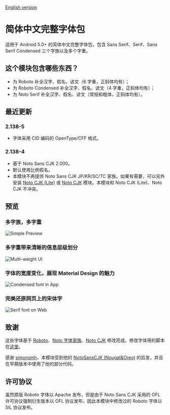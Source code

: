 [English version](https://github.com/Magisk-Modules-Repo/chinesesimplified-font-completion/blob/master/README-en.md)

# 简体中文完整字体包

适用于 Android 5.0+ 的简体中文完整字体包，包含 Sans Serif、Serif、Sans Serif Condensed 三个字族以及多个字重。

## 这个模块包含哪些东西？

+ 为 Roboto 补全汉字、假名、谚文（6 字重，正斜体均有）；
+ 为 Roboto Condensed 补全汉字、假名、谚文（4 字重，正斜体均有）；
+ 为 Noto Serif 补全汉字、假名、谚文（常规和粗体，正斜体均有）。

## 最近更新

### 2.138-5

+ 字体采用 CID 编码的 OpenType/CFF 格式。

### 2.138-4

+ 基于 Noto Sans CJK 2.000。
+ 默认使用比例假名。
+ 本模块不再提供 Noto Sans CJK JP/KR/SC/TC 家族。如果有需要，可以另外安装 [Noto CJK (Lite)](https://github.com/Magisk-Modules-Repo/notocjk-otc-lite) 或 [Noto CJK](https://github.com/Magisk-Modules-Repo/notocjk) 模块。本模块和 Noto CJK (Lite)、Noto CJK 不冲突。

## 预览

### 多字族，多字重
![Simple Preview](https://raw.githubusercontent.com/Magisk-Modules-Repo/chinesesimplified-font-completion/master/preview/multiweight.png)

### 多字重带来清晰的信息层级划分
![Multi-weight UI](https://raw.githubusercontent.com/Magisk-Modules-Repo/chinesesimplified-font-completion/master/preview/play.png)

### 字体的宽度变化，展现 Material Design 的魅力
![Condensed font in App](https://raw.githubusercontent.com/Magisk-Modules-Repo/chinesesimplified-font-completion/master/preview/app.png)

### 完美还原网页上的宋体字
![Serif font on Web](https://raw.githubusercontent.com/Magisk-Modules-Repo/chinesesimplified-font-completion/master/preview/web.png)

## 致谢

这些字体基于 [Roboto](https://github.com/google/roboto)、[Noto 字体家族](https://github.com/googlei18n/noto-fonts)、[Noto CJK](https://github.com/googlei18n/noto-cjk) 修改而成。修改字体用的脚本在[这里](https://github.com/CyanoHao/android-cjk-font-completion-generator)。

感谢 [simonsmh](https://github.com/simonsmh)，本模块受到他的 [NotoSansCJK (Nougat&Oreo)](https://github.com/Magisk-Modules-Repo/magisk-notosanscjk-nougat) 的启发，并且在早期版本中使用了他的部分代码。

## 许可协议

虽然原版 Roboto 字体以 Apache 发布，但是由于 Noto Sans CJK 采用的 OFL 许可协议强制衍生版本以 OFL 协议发布，因此本模块中修改过的 Roboto 字体以 SIL 协议发布。